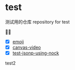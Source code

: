 # test
测试用的仓库  repository for test

:necktie::closed_umbrella:

- [x] [emoji](./emoji)
- [x] [canvas-video](./canvas-video)
- [x] [test-jsonp-using-nock](./jsonp.test)

test2
